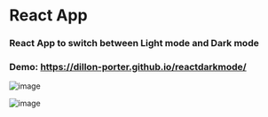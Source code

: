 # React App

### React App to switch between Light mode and Dark mode

### Demo: https://dillon-porter.github.io/reactdarkmode/

![image](https://user-images.githubusercontent.com/12597841/154338715-2db40d66-461d-48ce-8bca-31f9e99da87b.png)

![image](https://user-images.githubusercontent.com/12597841/154338748-bdbe221b-a787-4efa-921e-0d670e2b8dff.png)

